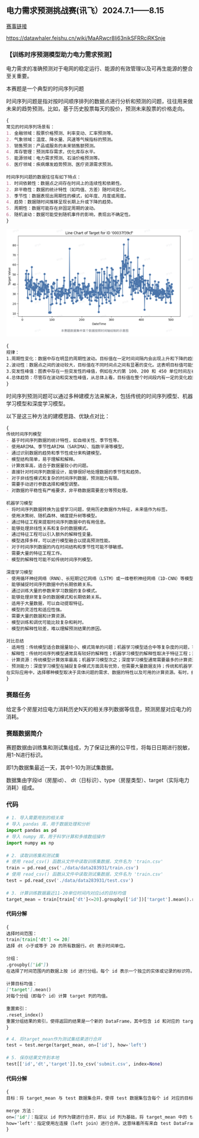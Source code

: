 ## 电力需求预测挑战赛(讯飞）2024.7.1——8.15

[赛事链接](https://challenge.xfyun.cn/h5/detail?type=electricity-demand&ch=dw24_uGS8Gs)

https://datawhaler.feishu.cn/wiki/MaARwcr8li63nikSFRRciRKSnje

### 【训练时序预测模型助力电力需求预测】

电力需求的准确预测对于电网的稳定运行、能源的有效管理以及可再生能源的整合至关重要。

本赛题是一个典型的时间序列问题

时间序列问题是指对按时间顺序排列的数据点进行分析和预测的问题，往往用来做未来的趋势预测。比如，基于历史股票每天的股价，预测未来股票的价格走向。

```markdown
{
常见的时间序列场景有：
1. 金融领域：股票价格预测、利率变动、汇率预测等。
2. 气象领域：温度、降水量、风速等气候指标的预测。
3. 销售预测：产品或服务的未来销售额预测。
4. 库存管理：预测库存需求，优化库存水平。
5. 能源领域：电力需求预测、石油价格预测等。
6. 医疗领域：疾病爆发趋势预测、医疗资源需求预测。

时间序列问题的数据往往有如下特点：
1. 时间依赖性：数据点之间存在时间上的连续性和依赖性。
2. 非平稳性：数据的统计特性（如均值、方差）随时间变化。
3. 季节性：数据表现出周期性的模式，如年度、月度或周度。
4. 趋势：数据随时间推移呈现长期上升或下降的趋势。
5. 周期性：数据可能存在非固定周期的波动。
6. 随机波动：数据可能受到随机事件的影响，表现出不确定性。
}
```
![数据集中某个数据按照时间轴绘制的示意图](/image/image1.png)

```markdown
{
规律：
1.周期性变化：数据中存在明显的周期性波动。目标值在一定时间间隔内会出现上升和下降的趋势，这可能与某些周期性事件或规律相关。
2.波动性：数据点之间的波动较大，目标值在不同时间点之间有显著的变化。这表明目标值可能受到多种因素的影响，而这些因素在不同时间点表现出不同的强度。
3.突发性峰值：图表中存在一些突发性的峰值，例如在大约第 100、200 和 450 单位时间左右，这些峰值明显高于周围的数据点。这可能表示在这些时间点上发生了一些特殊事件或情况，导致目标值急剧上升。
4.总体趋势：尽管存在波动和突发性峰值，从总体上看，目标值在整个时间段内有一定的变化趋势。例如，在前期（0 到 200 单位时间）目标值较低，然后在中期（200 到 400 单位时间）逐渐增加，最后在后期（400 到 500 单位时间）再次波动下降。
}
```

时间序列预测问题可以通过多种建模方法来解决，包括传统的时间序列模型、机器学习模型和深度学习模型。

以下是这三种方法的建模思路、优缺点对比：

```markdown
{
传统时间序列模型
- 基于时间序列数据的统计特性，如自相关性、季节性等。
- 使用ARIMA、季节性ARIMA（SARIMA）、指数平滑等模型。
- 通过识别数据的趋势和季节性成分来构建模型。
- 模型结构简单，易于理解和解释。
- 计算效率高，适合于数据量较小的问题。
- 直接针对时间序列数据设计，能够很好地处理数据的季节性和趋势。
- 对于非线性模式和复杂的时间序列数据，预测能力有限。
- 需要手动进行参数选择和模型调整。
- 对数据的平稳性有严格要求，非平稳数据需要差分等预处理。

机器学习模型
- 将时间序列数据转换为监督学习问题，使用历史数据作为特征，未来值作为标签。
- 使用决策树、随机森林、梯度提升树等模型。
- 通过特征工程来提取时间序列数据中的有用信息。
- 能够处理非线性关系和复杂的数据模式。
- 通过特征工程可以引入额外的解释性变量。
- 模型选择多样，可以进行模型融合以提高预测性能。
- 对于时间序列数据的内在时间结构和季节性可能不够敏感。
- 需要大量的特征工程工作。
- 模型的解释性可能不如传统时间序列模型。

深度学习模型
- 使用循环神经网络（RNN）、长短期记忆网络（LSTM）或一维卷积神经网络（1D-CNN）等模型。
- 能够捕捉时间序列数据中的长期依赖关系。
- 通过训练大量的参数来学习数据的复杂模式。
- 能够处理非常复杂的数据模式和长期依赖关系。
- 适用于大量数据，可以自动提取特征。
- 模型的灵活性和适应性强。
- 需要大量的数据和计算资源。
- 模型训练和调优可能比较复杂和耗时。
- 模型的解释性较差，难以理解预测结果的原因。

对比总结
- 适用性：传统模型适合数据量较小、模式简单的问题；机器学习模型适合中等复杂度的问题，可以引入额外变量；深度学习模型适合数据量大、模式复杂的任务。
- 解释性：传统时间序列模型通常具有较好的解释性；机器学习模型的解释性取决于特征工程；深度学习模型的解释性通常较差。
- 计算资源：传统模型计算效率最高；机器学习模型次之；深度学习模型通常需要最多的计算资源。
- 预测能力：深度学习模型在捕捉复杂模式方面具有优势，但需要大量数据支持；传统和机器学习模型在数据量较小或模式较简单时可能更有效。
在实际应用中，选择哪种模型取决于具体问题的需求、数据的特性以及可用的计算资源。有时，结合多种方法的混合模型可以提供更好的预测性能。
}
```


### 赛题任务
给定多个房屋对应电力消耗历史N天的相关序列数据等信息，预测房屋对应电力的消耗。


### 赛题数据简介
赛题数据由训练集和测试集组成，为了保证比赛的公平性，将每日日期进行脱敏，用1-N进行标识。

即1为数据集最近一天，其中1-10为测试集数据。


数据集由字段id（房屋id）、 dt（日标识）、type（房屋类型）、target（实际电力消耗）组成。


### 代码

```python
# 1. 导入需要用到的相关库
# 导入 pandas 库，用于数据处理和分析
import pandas as pd
# 导入 numpy 库，用于科学计算和多维数组操作
import numpy as np

# 2. 读取训练集和测试集
# 使用 read_csv() 函数从文件中读取训练集数据，文件名为 'train.csv'
train = pd.read_csv('./data/data283931/train.csv')
# 使用 read_csv() 函数从文件中读取测试集数据，文件名为 'train.csv'
test = pd.read_csv('./data/data283931/test.csv')

# 3. 计算训练数据最近11-20单位时间内对应id的目标均值
target_mean = train[train['dt']<=20].groupby(['id'])['target'].mean().reset_index()
```

#### 代码分解
```markdown
{
选择时间范围：
train[train['dt'] <= 20]
选择 dt 小于或等于 20 的所有数据行。dt 表示时间单位。

分组：
.groupby(['id'])
在选择了时间范围内的数据上按 id 进行分组。每个 id 表示一个独立的实体或记录的标识符。

计算目标均值：
['target'].mean()
对每个分组（即每个 id）计算 target 列的均值。

重置索引：
.reset_index()
重置分组结果的索引，使得返回的结果是一个新的 DataFrame，其中包含 id 和对应的 target 均值。
}
```

```python
# 4. 将target_mean作为测试集结果进行合并
test = test.merge(target_mean, on=['id'], how='left')

# 5. 保存结果文件到本地
test[['id','dt','target']].to_csv('submit.csv', index=None)
```

#### 代码分解

```markdown
{
目标：将 target_mean 与 test 数据集合并，使得 test 数据集包含每个 id 对应的目标均值 target。

merge 方法：
on=['id']：指定以 id 列作为键进行合并，即以 id 列为基础，将 target_mean 中的 target 列合并到 test 中。
how='left'：指定使用左连接（left join）进行合并。这意味着所有来自 test DataFrame 的行都将保留，如果在 target_mean 中找不到匹配的 id，则对应的 target 值将为 NaN。
}
```

